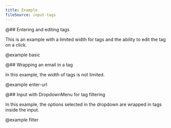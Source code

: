 ```yaml
---
title: Example
fileSource: input-tags
---
```


@## Entering and editing tags

This is an example with a limited width for tags and the ability to edit the tag on a click.

@example basic

@## Wrapping an email in a tag

In this example, the width of tags is not limited.

@example enter-url

@## Input with DropdownMenu for tag filtering

In this example, the options selected in the dropdown are wrapped in tags inside the input.

@example filter
